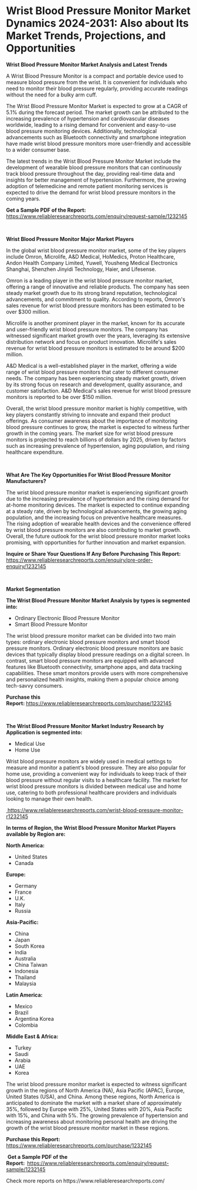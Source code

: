 <p><h1>Wrist Blood Pressure Monitor Market Dynamics 2024-2031: Also about Its Market Trends, Projections, and Opportunities</h1></p><p><strong>Wrist Blood Pressure Monitor Market Analysis and Latest Trends</strong></p>
<p><p>A Wrist Blood Pressure Monitor is a compact and portable device used to measure blood pressure from the wrist. It is convenient for individuals who need to monitor their blood pressure regularly, providing accurate readings without the need for a bulky arm cuff.</p><p>The Wrist Blood Pressure Monitor Market is expected to grow at a CAGR of 5.1% during the forecast period. The market growth can be attributed to the increasing prevalence of hypertension and cardiovascular diseases worldwide, leading to a rising demand for convenient and easy-to-use blood pressure monitoring devices. Additionally, technological advancements such as Bluetooth connectivity and smartphone integration have made wrist blood pressure monitors more user-friendly and accessible to a wider consumer base.</p><p>The latest trends in the Wrist Blood Pressure Monitor Market include the development of wearable blood pressure monitors that can continuously track blood pressure throughout the day, providing real-time data and insights for better management of hypertension. Furthermore, the growing adoption of telemedicine and remote patient monitoring services is expected to drive the demand for wrist blood pressure monitors in the coming years.</p></p>
<p><strong>Get a Sample PDF of the Report:&nbsp;</strong> <a href="https://www.reliableresearchreports.com/enquiry/request-sample/1232145">https://www.reliableresearchreports.com/enquiry/request-sample/1232145</a></p>
<p>&nbsp;</p>
<p><strong>Wrist Blood Pressure Monitor Major Market Players</strong></p>
<p><p>In the global wrist blood pressure monitor market, some of the key players include Omron, Microlife, A&D Medical, HoMedics, Proton Healthcare, Andon Health Company Limited, Yuwell, Yousheng Medical Electronics Shanghai, Shenzhen Jinyidi Technology, Haier, and Lifesense.</p><p>Omron is a leading player in the wrist blood pressure monitor market, offering a range of innovative and reliable products. The company has seen steady market growth due to its strong brand reputation, technological advancements, and commitment to quality. According to reports, Omron's sales revenue for wrist blood pressure monitors has been estimated to be over $300 million.</p><p>Microlife is another prominent player in the market, known for its accurate and user-friendly wrist blood pressure monitors. The company has witnessed significant market growth over the years, leveraging its extensive distribution network and focus on product innovation. Microlife's sales revenue for wrist blood pressure monitors is estimated to be around $200 million.</p><p>A&D Medical is a well-established player in the market, offering a wide range of wrist blood pressure monitors that cater to different consumer needs. The company has been experiencing steady market growth, driven by its strong focus on research and development, quality assurance, and customer satisfaction. A&D Medical's sales revenue for wrist blood pressure monitors is reported to be over $150 million.</p><p>Overall, the wrist blood pressure monitor market is highly competitive, with key players constantly striving to innovate and expand their product offerings. As consumer awareness about the importance of monitoring blood pressure continues to grow, the market is expected to witness further growth in the coming years. The market size for wrist blood pressure monitors is projected to reach billions of dollars by 2025, driven by factors such as increasing prevalence of hypertension, aging population, and rising healthcare expenditure.</p></p>
<p>&nbsp;</p>
<p><strong>What Are The Key Opportunities For Wrist Blood Pressure Monitor Manufacturers?</strong></p>
<p><p>The wrist blood pressure monitor market is experiencing significant growth due to the increasing prevalence of hypertension and the rising demand for at-home monitoring devices. The market is expected to continue expanding at a steady rate, driven by technological advancements, the growing aging population, and the increasing focus on preventive healthcare measures. The rising adoption of wearable health devices and the convenience offered by wrist blood pressure monitors are also contributing to market growth. Overall, the future outlook for the wrist blood pressure monitor market looks promising, with opportunities for further innovation and market expansion.</p></p>
<p><strong>Inquire or Share Your Questions If Any Before Purchasing This Report:</strong> <a href="https://www.reliableresearchreports.com/enquiry/pre-order-enquiry/1232145">https://www.reliableresearchreports.com/enquiry/pre-order-enquiry/1232145</a></p>
<p>&nbsp;</p>
<p><strong>Market Segmentation</strong></p>
<p><strong>The Wrist Blood Pressure Monitor Market Analysis by types is segmented into:</strong></p>
<p><ul><li>Ordinary Electronic Blood Pressure Monitor</li><li>Smart Blood Pressure Monitor</li></ul></p>
<p><p>The wrist blood pressure monitor market can be divided into two main types: ordinary electronic blood pressure monitors and smart blood pressure monitors. Ordinary electronic blood pressure monitors are basic devices that typically display blood pressure readings on a digital screen. In contrast, smart blood pressure monitors are equipped with advanced features like Bluetooth connectivity, smartphone apps, and data tracking capabilities. These smart monitors provide users with more comprehensive and personalized health insights, making them a popular choice among tech-savvy consumers.</p></p>
<p><strong>Purchase this Report:&nbsp;</strong><a href="https://www.reliableresearchreports.com/purchase/1232145">https://www.reliableresearchreports.com/purchase/1232145</a></p>
<p>&nbsp;</p>
<p><strong>The Wrist Blood Pressure Monitor Market Industry Research by Application is segmented into:</strong></p>
<p><ul><li>Medical Use</li><li>Home Use</li></ul></p>
<p><p>Wrist blood pressure monitors are widely used in medical settings to measure and monitor a patient's blood pressure. They are also popular for home use, providing a convenient way for individuals to keep track of their blood pressure without regular visits to a healthcare facility. The market for wrist blood pressure monitors is divided between medical use and home use, catering to both professional healthcare providers and individuals looking to manage their own health.</p></p>
<p><a href="https://www.reliableresearchreports.com/wrist-blood-pressure-monitor-r1232145">&nbsp;https://www.reliableresearchreports.com/wrist-blood-pressure-monitor-r1232145</a></p>
<p><strong>In terms of Region, the Wrist Blood Pressure Monitor Market Players available by Region are:</strong></p>
<p>
    <p> <strong> North America: </strong>
        <ul>
            <li>United States</li>
            <li>Canada</li>
        </ul>
        </p> 
    <p> <strong> Europe: </strong>
        <ul>
            <li>Germany</li>
            <li>France</li>
            <li>U.K.</li>
            <li>Italy</li>
            <li>Russia</li>
        </ul>
        </p> 
    <p> <strong> Asia-Pacific: </strong>
        <ul>
            <li>China</li>
            <li>Japan</li>
            <li>South Korea</li>
            <li>India</li>
            <li>Australia</li>
            <li>China Taiwan</li>
            <li>Indonesia</li>
            <li>Thailand</li>
            <li>Malaysia</li>
        </ul>
        </p> 
    <p> <strong> Latin America: </strong>
        <ul>
            <li>Mexico</li>
            <li>Brazil</li>
            <li>Argentina Korea</li>
            <li>Colombia</li>
        </ul>
        </p> 
    <p> <strong> Middle East & Africa: </strong>
        <ul>
            <li>Turkey</li>
            <li>Saudi</li>
            <li>Arabia</li>
            <li>UAE</li>
            <li>Korea</li>
        </ul>
    </p>
    </p>
<p><p>The wrist blood pressure monitor market is expected to witness significant growth in the regions of North America (NA), Asia Pacific (APAC), Europe, United States (USA), and China. Among these regions, North America is anticipated to dominate the market with a market share of approximately 35%, followed by Europe with 25%, United States with 20%, Asia Pacific with 15%, and China with 5%. The growing prevalence of hypertension and increasing awareness about monitoring personal health are driving the growth of the wrist blood pressure monitor market in these regions.</p></p>
<p><strong>Purchase this Report: </strong><a href="https://www.reliableresearchreports.com/purchase/1232145">https://www.reliableresearchreports.com/purchase/1232145</a></p>
<p>&nbsp;<strong>Get a Sample PDF of the Report:&nbsp;&nbsp;</strong><a href="https://www.reliableresearchreports.com/enquiry/request-sample/1232145">https://www.reliableresearchreports.com/enquiry/request-sample/1232145</a></p>
<p><strong></strong></p>
<p>Check more reports on https://www.reliableresearchreports.com/</p>